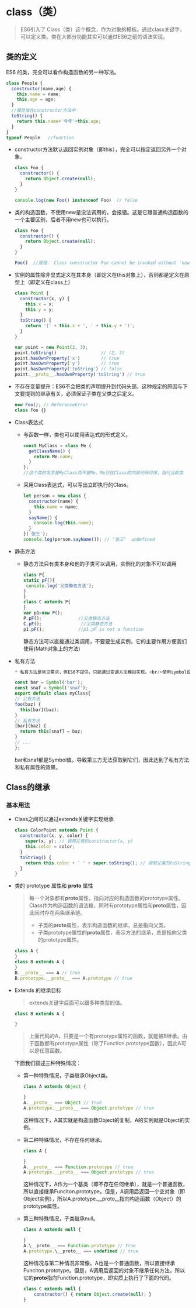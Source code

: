 # class（类）

> ES6引入了 Class（类）这个概念，作为对象的模板。通过class关键字，可以定义类。类在大部分功能其实可以通过ES6之前的语法实现。

## 类的定义

ES6 的类，完全可以看作构造函数的另一种写法。

```js
class People {
  constructor(name,age) {
    this.name = name;
    this.age = age;
  }
  //属性放在constructor方法中
  toString() {
    return this.name+'今年'+this.age;
  }
}
typeof People   //function
```

- constructor方法默认返回实例对象（即this），完全可以指定返回另外一个对象。

  ```javascript
  class Foo {
    constructor() {
      return Object.create(null);
    }
  }
  
  console.log(new Foo() instanceof Foo)  // false
  ```

- 类的构造函数，不使用new是没法调用的，会报错。这是它跟普通构造函数的一个主要区别，后者不用new也可以执行。

  ```javascript
  class Foo {
    constructor() {
      return Object.create(null);
    }
  }
  
  Foo()  //报错： Class constructor Foo cannot be invoked without 'new'
  ```

- 实例的属性除非显式定义在其本身（即定义在this对象上），否则都是定义在原型上（即定义在class上）

  ```javascript
  class Point {
    constructor(x, y) {
      this.x = x;
      this.y = y;
    }
    toString() {
      return '(' + this.x + ', ' + this.y + ')';
    }
  }
  
  var point = new Point(2, 3);
  point.toString()                 // (2, 3)
  point.hasOwnProperty('x')        // true
  point.hasOwnProperty('y')        // true
  point.hasOwnProperty('toString') // false
  point.__proto__.hasOwnProperty('toString') // true
  ```

- 不存在变量提升：ES6不会把类的声明提升到代码头部。这种规定的原因与下文要提到的继承有关，必须保证子类在父类之后定义。

  ```javascript
  new Foo(); // ReferenceError
  class Foo {}
  ```

- Class表达式

  - 与函数一样，类也可以使用表达式的形式定义。

    ```javascript
    const MyClass = class Me {
      getClassName() {
        return Me.name;
      }
    };
    //这个类的名字是MyClass而不是Me，Me只在Class的内部代码可用，指代当前类
    ```

  - 采用Class表达式，可以写出立即执行的Class。

    ```javascript
    let person = new class {
      constructor(name) {
        this.name = name;
      }
      sayName() {
        console.log(this.name);
      }
    }('张三');
    console.log(person.sayName()); // "张三"  undefined
    ```

- 静态方法

  - 静态方法只有类本身和他的子类可以调用，实例化的对象不可以调用

    ```js
    class P{
    static pF(){
     console.log('父类静态方法');
    }
    }
    class C extends P{
    }
    var p1=new P();
    P.pF();              //父类静态方法
    C.pF();               //父类静态方法
    p1.pF();             //p1.pF is not a function
    ```

    静态方法可以直接通过类调用，不要要生成实例，它的主要作用方便我们使用(Math对象上的方法)

- 私有方法

  ```js
  * 私有方法是常见需求，但ES6不提供，只能通过变通方法模拟实现。<br/>使用symbol设置
  ```

  ```js
  const bar = Symbol('bar');
  const snaf = Symbol('snaf');
  export default class myClass{
  // 公有方法
  foo(baz) {
    this[bar](baz);
  }
  // 私有方法
  [bar](baz) {
    return this[snaf] = baz;
  }
  // ...
  };
  ```

  bar和snaf都是Symbol值，导致第三方无法获取到它们，因此达到了私有方法和私有属性的效果。

## Class的继承

### 基本用法

- Class之间可以通过extends关键字实现继承

  ```javascript
  class ColorPoint extends Point {
    constructor(x, y, color) {
      super(x, y); // 调用父类的constructor(x, y)
      this.color = color;
    }
    toString() {
      return this.color + ' ' + super.toString(); // 调用父类的toString()
    }
  }
  ```

- 类的 prototype 属性和 __proto__ 属性

  > 每一个对象都有**proto**属性，指向对应的构造函数的prototype属性。Class作为构造函数的语法糖，同时有prototype属性和**proto**属性，因此同时存在两条继承链。
  >
  > - 子类的**proto**属性，表示构造函数的继承，总是指向父类。
  > - 子类prototype属性的**proto**属性，表示方法的继承，总是指向父类的prototype属性。

  ```javascript
  class A {
  }
  class B extends A {
  }
  B.__proto__ === A // true
  B.prototype.__proto__ === A.prototype // true
  ```

- Extends 的继承目标

  > extends关键字后面可以跟多种类型的值。

  ```javascript
  class B extends A {
  
  }
  ```

  > 上面代码的A，只要是一个有prototype属性的函数，就能被B继承。由于函数都有prototype属性（除了Function.prototype函数），因此A可以是任意函数。

  下面我们叙述三种特殊情况：

  - 第一种特殊情况，子类继承Object类。

    ```javascript
    class A extends Object {
    
    }
    A.__proto__ === Object // true
    A.prototype.__proto__ === Object.prototype // true
    ```

    这种情况下，A其实就是构造函数Object的复制，A的实例就是Object的实例。

  - 第二种特殊情况，不存在任何继承。

    ```javascript
    class A {
    
    }
    A.__proto__ === Function.prototype // true
    A.prototype.__proto__ === Object.prototype // true
    ```

    这种情况下，A作为一个基类（即不存在任何继承），就是一个普通函数，所以直接继承Funciton.prototype。但是，A调用后返回一个空对象（即Object实例），所以A.prototype.__proto__指向构造函数（Object）的prototype属性。

  - 第三种特殊情况，子类继承null。

    ```javascript
    class A extends null {
    
    }
    A.\__proto__ === Function.prototype // true
    A.prototype.\__proto__ === undefined // true
    ```

    这种情况与第二种情况非常像。A也是一个普通函数，所以直接继承Funciton.prototype。但是，A调用后返回的对象不继承任何方法，所以它的**proto**指向Function.prototype，即实质上执行了下面的代码。

    ```javascript
    class C extends null {
        constructor() { return Object.create(null); }
    }
    ```